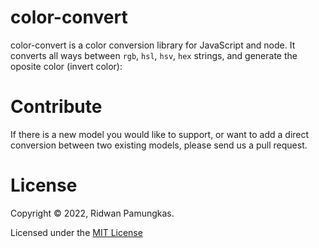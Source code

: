 # color-convert

color-convert is a color conversion library for JavaScript and node.
It converts all ways between `rgb`, `hsl`, `hsv`, `hex` strings, and generate the oposite color (invert color):

# Contribute

If there is a new model you would like to support, or want to add a direct conversion between two existing models, please send us a pull request.

# License
Copyright &copy; 2022, Ridwan Pamungkas.

Licensed under the [MIT License](LICENSE)